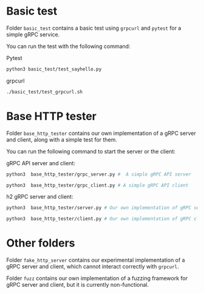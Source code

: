 # Basic test
Folder `basic_test` contains a basic test using `grpcurl` and `pytest` for a simple gRPC service.

You can run the test with the following command:

Pytest

```bash
python3 basic_test/test_sayhello.py
```
grpcurl
```bash
./basic_test/test_grpcurl.sh
```


# Base HTTP tester
Folder `base_http_tester` contains our own implementation of a gRPC server and client, along with a simple test for them.

You can run the following command to start the server or the client:

gRPC API server and client:
```bash
python3  base_http_tester/grpc_server.py #  A simple gRPC API server
```
```bash
python3  base_http_tester/grpc_client.py # A simple gRPC API client
```

h2 gRPC server and client:
```bash
python3  base_http_tester/server.py # Our own implementation of gRPC server
```
```bash
python3  base_http_tester/client.py # Our own implementation of gRPC client
```

# Other folders
Folder `fake_http_server` contains our experimental implementation of a gRPC server and client, which cannot interact correctly with `grpcurl`.

Folder `fuzz` contains our own implementation of a fuzzing framework for gRPC server and client, but it is currently non-functional.



